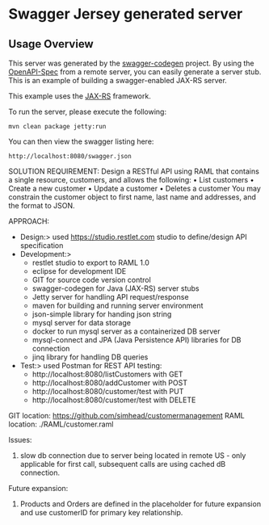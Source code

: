 # Swagger Jersey generated server

## Usage Overview
This server was generated by the [swagger-codegen](https://github.com/swagger-api/swagger-codegen) project. By using the 
[OpenAPI-Spec](https://github.com/swagger-api/swagger-core/wiki) from a remote server, you can easily generate a server stub.  This
is an example of building a swagger-enabled JAX-RS server.

This example uses the [JAX-RS](https://jax-rs-spec.java.net/) framework.

To run the server, please execute the following:

```
mvn clean package jetty:run
```

You can then view the swagger listing here:

```
http://localhost:8080/swagger.json
```

SOLUTION REQUIREMENT:
Design a RESTful API using RAML that contains a single resource, customers, and allows the following:
•   List customers
•   Create a new customer
•   Update a customer
•   Deletes a customer
You may constrain the customer object to first name, last name and addresses, and the format to JSON.

APPROACH:
- Design:> used https://studio.restlet.com studio to define/design API specification
- Development:> 
	- restlet studio to export to RAML 1.0
	- eclipse for development IDE
	- GIT for source code version control
	- swagger-codegen for Java (JAX-RS) server stubs
	- Jetty server for handling API request/response
	- maven for building and running server environment
	- json-simple library for handing json string
	- mysql server for data storage
	- docker to run mysql server as a containerized DB server
	- mysql-connect and JPA (Java Persistence API) libraries for DB connection
	- jinq library for handling DB queries
- Test:> used Postman for REST API testing:
	- http://localhost:8080/listCustomers with GET
	- http://localhost:8080/addCustomer with POST
	- http://localhost:8080/customer/test with PUT
	- http://localhost:8080/customer/test with DELETE

GIT location: https://github.com/simhead/customermanagement
RAML location: ./RAML/customer.raml

Issues:
1. slow db connection due to server being located in remote US - only applicable for first call, subsequent calls are using cached dB connection.	

Future expansion:
1. Products and Orders are defined in the placeholder for future expansion and use customerID for primary key relationship.
